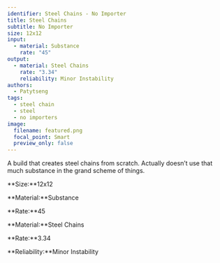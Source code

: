 ```yaml
---
identifier: Steel Chains - No Importer
title: Steel Chains
subtitle: No Importer
size: 12x12
input:
  - material: Substance
    rate: "45"
output:
  - material: Steel Chains
    rate: "3.34"
    reliability: Minor Instability
authors:
  - Patytseng
tags:
  - steel chain
  - steel
  - no importers
image:
  filename: featured.png
  focal_point: Smart
  preview_only: false
---
```

A build that creates steel chains from scratch. Actually doesn’t use that much substance in the grand scheme of things.

**Size:**12x12

**Material:**Substance

**Rate:**45

**Material:**Steel Chains

**Rate:**3.34

**Reliability:**Minor Instability